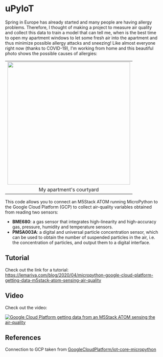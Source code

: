 # uPyIoT

Spring in Europe has already started and many people are having allergy problems. Therefore, I thought of making a project to measure air quality and collect this data to train a model that can tell me, when is the best time to open my apartment windows to let some fresh air into the apartment and thus minimize possible allergy attacks and sneezing! Like almost everyone right now (thanks to COVID-19), I'm working from home and this beautiful photo shows the possible causes of allergies:

|       |
|:-----:|
|<img src="https://lemariva.com/storage/app/uploads/public/5e8/a10/3a0/5e8a103a0e68e594189329.jpg" width="400px" style="max-width:400px">|
|My apartment's courtyard|

This code allows you to connect an M5Stack ATOM running MicroPython to the Google Cloud Platform (GCP) to collect air-quality variables obtained from reading two sensors:
* **BME680**: a gas sensor that integrates high-linearity and high-accuracy gas, pressure, humidity and temperature sensors. 
* **PMSA003A**: a digital and universal particle concentration sensor, which can be used to obtain the number of suspended particles in the air, i.e. the concentration of particles, and output them to a digital interface.
## Tutorial
Check out the link for a tutorial: https://lemariva.com/blog/2020/04/micropython-google-cloud-platform-getting-data-m5stack-atom-sensing-air-quality
## Video
Check out the video:

[![Google Cloud Platform getting data from an M5Stack ATOM sensing the air-quality](https://img.youtube.com/vi/DTF0sHlUx7Y/0.jpg)](https://www.youtube.com/watch?v=DTF0sHlUx7Y)


## References
Connection to GCP taken from <a href="https://github.com/GoogleCloudPlatform/iot-core-micropython" target="_blank">GoogleCloudPlatform/iot-core-micropython</a>
